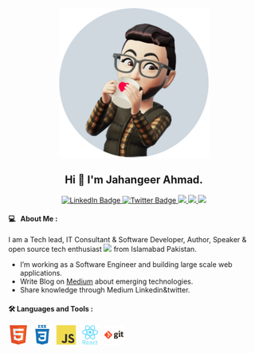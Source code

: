 
<div id="header" align="center">
<img width=300 src="https://github.com/jahangeercs123/taskRabbhit/blob/main/images/my-avatar-modified-circle.png" />
  <h2> Hi 👋 I'm Jahangeer Ahmad.</h2>
  <div id="badges">
    <a href="https://www.linkedin.com/in/jahangeer-ahmad-9892b7243/">
      <img src="https://img.shields.io/badge/LinkedIn-blue?style=for-the-badge&logo=linkedin&logoColor=white" alt="LinkedIn Badge"/>
    </a>
    <a href="https://twitter.com/jahange08734512">
      <img src="https://img.shields.io/badge/Twitter-blue?style=for-the-badge&logo=twitter&logoColor=white" alt="Twitter Badge"/>
    </a>
    <a href="https://join.skype.com/invite/vic8Se9Nf0Lz">
      <img src="https://img.shields.io/badge/Skype-blue?style=for-the-badge&logo=skype&logoColor=white%22%20alt=%22Skype%20Badge"/>
    </a>
    <a href="https://wa.link/09z2fm">
      <img src="https://img.shields.io/badge/Whatsapp-green?style=for-the-badge&logo=whatsapp&logoColor=white%22%20alt=%22Whatsapp%20Badge"/>
    </a>
    <a href="https://codepen.io/jahangeercs123">
      <img src="https://img.shields.io/badge/Codepen-black?style=for-the-badge&logo=codepen&logoColor=white%22%20alt=%22Codepen%20Badge"/>
    </a>
  </div>
</div>

#### 💻 &nbsp; About Me :
I am a Tech lead, IT Consultant & Software Developer, Author, Speaker & open source tech enthusiast <img src="https://media.giphy.com/media/WUlplcMpOCEmTGBtBW/giphy.gif" width="30"> from Islamabad Pakistan.
- I’m working as a Software Engineer and building large scale web applications.
- Write Blog on <a href="https://medium.com/@jahangeerahmad26">Medium</a> about emerging technologies.
- Share knowledge through Medium Linkedin&twitter.



#### :hammer_and_wrench: Languages and Tools :
<div>
  
  <img src="https://github.com/devicons/devicon/blob/master/icons/html5/html5-original.svg" title="HTML5" alt="HTML" width="40" height="40"/>&nbsp;
  <img src="https://github.com/devicons/devicon/blob/master/icons/css3/css3-plain-wordmark.svg"  title="CSS3" alt="CSS" width="40" height="40"/>&nbsp;
  <img src="https://github.com/devicons/devicon/blob/master/icons/javascript/javascript-original.svg" title="JavaScript" alt="JavaScript" width="40" height="40"/>&nbsp;
  <img src="https://github.com/devicons/devicon/blob/master/icons/react/react-original-wordmark.svg" title="React" alt="React" width="40" height="40"/>&nbsp;
  <img src="https://github.com/devicons/devicon/blob/master/icons/git/git-original-wordmark.svg" title="Git" alt="Git" width="40" height="40"/>
</div>


